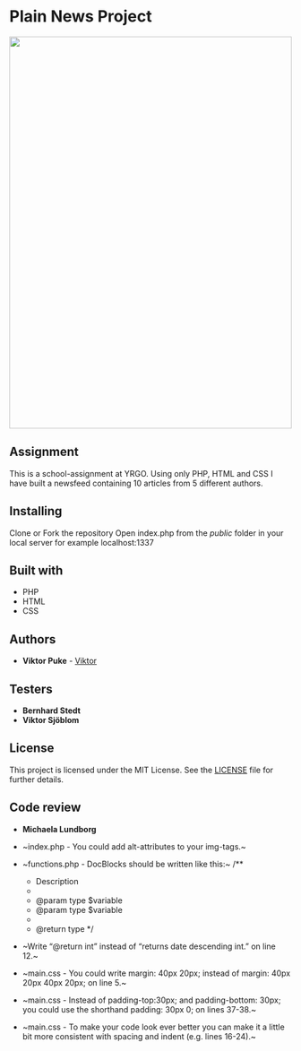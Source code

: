 # Plain News Project

<img src="https://media.giphy.com/media/3o7P4F86TAI9Kz7XYk/giphy.gif" width="100%" height="700px">

## Assignment 

This is a school-assignment at YRGO. 
Using only PHP, HTML and CSS I have built a newsfeed containing 10 articles from 5 different authors.

## Installing

Clone or Fork the repository
Open index.php from the *public* folder in your local server for example localhost:1337

## Built with

* PHP
* HTML
* CSS

## Authors

* **Viktor Puke** - [Viktor](https://vpuke.github.io)

## Testers

* **Bernhard Stedt**
* **Viktor Sjöblom**

## License

This project is licensed under the MIT License. See the [LICENSE](LICENSE) file for further details.

## Code review

* **Michaela Lundborg**

* ~index.php - You could add alt-attributes to your img-tags.~

* ~functions.php - DocBlocks should be written like this:~
    /**    
    * Description
    *
    * @param type $variable
    * @param type $variable
    *
    * @return type
    */
		
* ~Write “@return int” instead of “returns date descending int.” on line 12.~

* ~main.css - You could write margin: 40px 20px; instead of margin: 40px 20px 40px 20px; on line 5.~

* ~main.css - Instead of padding-top:30px; and padding-bottom: 30px; you could use the shorthand padding: 30px 0; on lines 37-38.~

* ~main.css - To make your code look ever better you can make it a little bit more consistent with spacing and indent (e.g. lines 16-24).~
